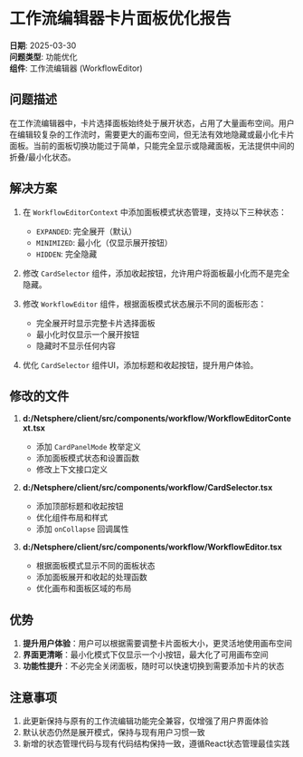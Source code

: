 # 工作流编辑器卡片面板优化报告

**日期**: 2025-03-30  
**问题类型**: 功能优化  
**组件**: 工作流编辑器 (WorkflowEditor)

## 问题描述

在工作流编辑器中，卡片选择面板始终处于展开状态，占用了大量画布空间。用户在编辑较复杂的工作流时，需要更大的画布空间，但无法有效地隐藏或最小化卡片面板。当前的面板切换功能过于简单，只能完全显示或隐藏面板，无法提供中间的折叠/最小化状态。

## 解决方案

1. 在 `WorkflowEditorContext` 中添加面板模式状态管理，支持以下三种状态：
   - `EXPANDED`: 完全展开（默认）
   - `MINIMIZED`: 最小化（仅显示展开按钮）
   - `HIDDEN`: 完全隐藏

2. 修改 `CardSelector` 组件，添加收起按钮，允许用户将面板最小化而不是完全隐藏。

3. 修改 `WorkflowEditor` 组件，根据面板模式状态展示不同的面板形态：
   - 完全展开时显示完整卡片选择面板
   - 最小化时仅显示一个展开按钮
   - 隐藏时不显示任何内容

4. 优化 `CardSelector` 组件UI，添加标题和收起按钮，提升用户体验。

## 修改的文件

1. **d:/Netsphere/client/src/components/workflow/WorkflowEditorContext.tsx**
   - 添加 `CardPanelMode` 枚举定义
   - 添加面板模式状态和设置函数
   - 修改上下文接口定义

2. **d:/Netsphere/client/src/components/workflow/CardSelector.tsx**
   - 添加顶部标题和收起按钮
   - 优化组件布局和样式
   - 添加 `onCollapse` 回调属性

3. **d:/Netsphere/client/src/components/workflow/WorkflowEditor.tsx**
   - 根据面板模式显示不同的面板状态
   - 添加面板展开和收起的处理函数
   - 优化画布和面板区域的布局

## 优势

1. **提升用户体验**：用户可以根据需要调整卡片面板大小，更灵活地使用画布空间
2. **界面更清晰**：最小化模式下仅显示一个小按钮，最大化了可用画布空间
3. **功能性提升**：不必完全关闭面板，随时可以快速切换到需要添加卡片的状态

## 注意事项

1. 此更新保持与原有的工作流编辑功能完全兼容，仅增强了用户界面体验
2. 默认状态仍然是展开模式，保持与现有用户习惯一致
3. 新增的状态管理代码与现有代码结构保持一致，遵循React状态管理最佳实践

